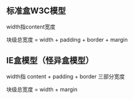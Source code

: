 ## 标准盒W3C模型

width指content宽度

块级总宽度 = width + padding + border + margin

## IE盒模型（怪异盒模型）

width指 content + padding + border 三部分宽度

块级总宽度 = width + margin

